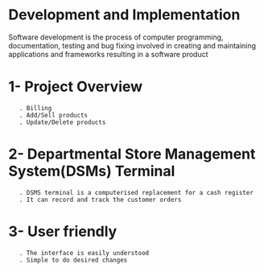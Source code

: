 # Development and Implementation
  Software development is the process of computer programming, documentation, testing and bug fixing involved in creating and maintaining applications and frameworks resulting in a software product

  # 1- Project Overview
       . Billing
       . Add/Sell products
       . Update/Delete products
  # 2- Departmental Store Management System(DSMs) Terminal
       . DSMS terminal is a computerised replacement for a cash register
       . It can record and track the customer orders
  # 3- User friendly
       . The interface is easily understood
       . Simple to do desired changes  